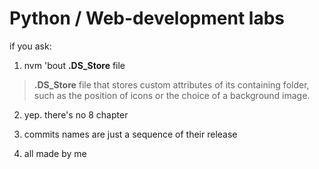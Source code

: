 ﻿# Python / Web-development labs

if you ask:

1. nvm 'bout **.DS_Store** file 
> **.DS_Store** file that stores custom attributes of its containing folder, such as the position of icons or the choice of a background image.

2. yep. there's no 8 chapter

3. commits names are just a sequence of their release

4. all made by me
